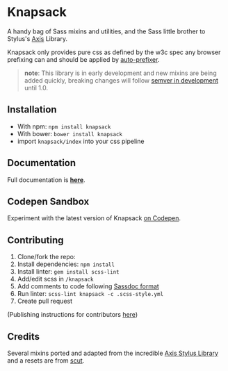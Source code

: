 # Knapsack
A handy bag of Sass mixins and utilities, and the Sass little brother to Stylus's [Axis](http://www.github.com/jenius/axis/) Library.

Knapsack only provides pure css as defined by the w3c spec any browser prefixing  can and should be applied by [auto-prefixer](https://github.com/postcss/autoprefixer).

> **note**: This library is in early development and new mixins are being added quickly, breaking changes will follow [semver in development](http://markup.im/#q4_cRZ1Qs) until 1.0.

## Installation
- With npm: `npm install knapsack`
- With bower: `bower install knapsack`
- import `knapsack/index` into your css pipeline

## Documentation
Full documentation is [**here**](http://kni-labs.github.io/knapsack/).

## Codepen Sandbox
Experiment with the latest version of Knapsack [on Codepen](http://codepen.io/dbox/pen/zveWGg).

## Contributing
1. Clone/fork the repo:
2. Install dependencies:  `npm install`
3. Install linter: `gem install scss-lint`
4. Add/edit scss in `/knapsack`
5. Add comments to code following [Sassdoc format](http://sassdoc.com/annotations/)
6. Run linter: `scss-lint knapsack -c .scss-style.yml`
7. Create pull request

(Publishing instructions for contributors [here](https://gist.github.com/dbox/57a572101658659ce120))

## Credits
Several mixins ported and adapted from the incredible [Axis Stylus Library](http://www.github.com/jenius/axis/) and a resets are from [scut](https://github.com/davidtheclark/scut).
